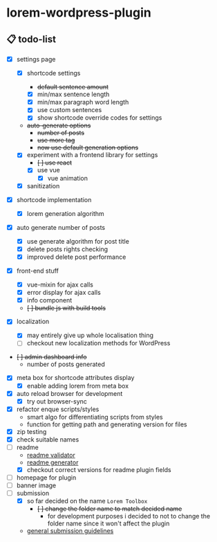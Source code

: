 # lorem-wordpress-plugin

## 📋 todo-list

- [x] settings page

  - [x] shortcode settings

    - ~~default sentence amount~~
    - [x] min/max sentence length
    - [x] min/max paragraph word length
    - [x] use custom sentences
    - [x] show shortcode override codes for settings

  - ~~auto-generate options~~
    - ~~number of posts~~
    - ~~use more tag~~
    - ~~now use default generation options~~
  - [x] experiment with a frontend library for settings
    - ~~[ ] use react~~
    - [x] use vue
      - [x] vue animation
  - [x] sanitization

- [x] shortcode implementation
  - [x] lorem generation algorithm
- [x] auto generate number of posts
  - [x] use generate algorithm for post title
  - [x] delete posts rights checking
  - [x] improved delete post performance
- [x] front-end stuff
  - [x] vue-mixin for ajax calls
  - [x] error display for ajax calls
  - [x] info component
  - ~~[ ] bundle js with build tools~~
- [x] localization
  - [x] may entirely give up whole localisation thing
  - [ ] checkout new localization methods for WordPress
- ~~[ ] admin dashboard info~~
  - number of posts generated
- [x] meta box for shortcode attributes display
  - [x] enable adding lorem from meta box
- [x] auto reload browser for development
  - [x] try out browser-sync
- [x] refactor enque scripts/styles
  - smart algo for differentiating scripts from styles
  - function for getting path and generating version for files
- [x] zip testing
- [x] check suitable names
- [ ] readme
  - [readme validator](https://wordpress.org/plugins/developers/readme-validator/)
  - [readme generator](https://generatewp.com/plugin-readme/)
  - [x] checkout correct versions for readme plugin fields
- [ ] homepage for plugin
- [ ] banner image
- [ ] submission
  - [x] so far decided on the name `Lorem Toolbox`
    - ~~[ ] change the folder name to match decided name~~
      - for development purposes i decided to not to change the folder name since it won't affect the plugin
  - [general submission guidelines](https://wordpress.org/plugins/developers/#readme)
